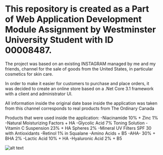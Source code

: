 # This repository is created as a Part of Web Application Development Module Assignment by Westminster University Student with ID 00008487.

The project was based on an existing INSTAGRAM managed by me and my friends, channel for the sale of goods from the United States, in particular cosmetics for skin care.

In order to make it easier for customers to purchase and place orders, it was decided to create an online store based on a .Net Core 3.1 framework with a client and administrator 
UI.

All information inside the original date base inside the application was taken from this channel corresponds to real products from The Ordinary Canada

Products that were used inside the application:
-Niacinamide 10% + Zinc 1%
-Natural Moisturizing Factors + HA
-Glycolic Acid 7% Toning Solution
-Vitamin C Suspension 23% + HA Spheres 2%
-Mineral UV Filters SPF 30 with Antioxidants
-Retinol 1% in Squalane
-Amino Acids + B5
-AHA- 30% + BHA 2%
-Lactic Acid 10% + HA
-Hyaluronic Acid 2% + B5


![alt text](https://user-images.githubusercontent.com/45067850/113432025-1811f500-93f6-11eb-82d4-76499a63b326.png)


